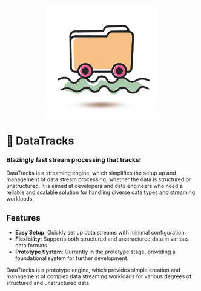 <p align="center">
<img alt="Logo" height="300" src="/logo-transparent.png?raw=true" title="DataTrack" width="300"/>
</p>

# 🚂 DataTracks

### Blazingly fast stream processing that tracks!

DataTracks is a streaming engine, which simplifies the setup up and management of data stream processing, whether the data is structured or unstructured. It is aimed at developers and data engineers who need a reliable and scalable solution for handling diverse data types and streaming workloads.

## Features

- **Easy Setup**: Quickly set up data streams with minimal configuration.
- **Flexibility**: Supports both structured and unstructured data in various data formats.
- **Prototype System**: Currently in the prototype stage, providing a foundational system for further development.

DataTracks is a prototype engine, which provides simple creation and management of complex data streaming workloads for
various degrees of structured and unstructured data.
